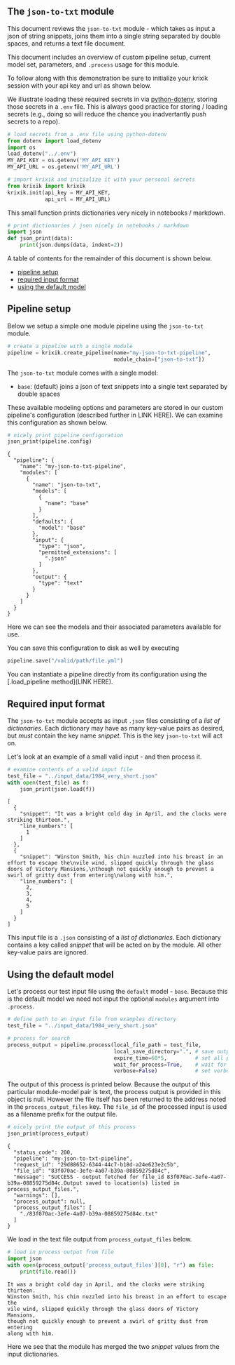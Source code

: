 ## The `json-to-txt` module

This document reviews the `json-to-txt` module - which takes as input a json of string snippets, joins them into a single string separated by double spaces, and returns a text file document.

This document includes an overview of custom pipeline setup, current model set, parameters, and `.process` usage for this module.

To follow along with this demonstration be sure to initialize your krixik session with your api key and url as shown below. 

We illustrate loading these required secrets in via [python-dotenv](https://pypi.org/project/python-dotenv/), storing those secrets in a `.env` file.  This is always good practice for storing / loading secrets (e.g., doing so will reduce the chance you inadvertantly push secrets to a repo).


```python
# load secrets from a .env file using python-dotenv
from dotenv import load_dotenv
import os
load_dotenv("../.env")
MY_API_KEY = os.getenv('MY_API_KEY')
MY_API_URL = os.getenv('MY_API_URL')

# import krixik and initialize it with your personal secrets
from krixik import krixik
krixik.init(api_key = MY_API_KEY, 
            api_url = MY_API_URL)
```

This small function prints dictionaries very nicely in notebooks / markdown.


```python
# print dictionaries / json nicely in notebooks / markdown
import json
def json_print(data):
    print(json.dumps(data, indent=2))
```

A table of contents for the remainder of this document is shown below.


- [pipeline setup](#pipeline-setup)
- [required input format](#required-input-format)
- [using the default model](#using-the-default-model)

## Pipeline setup

Below we setup a simple one module pipeline using the `json-to-txt` module. 


```python
# create a pipeline with a single module
pipeline = krixik.create_pipeline(name="my-json-to-txt-pipeline",
                                  module_chain=["json-to-txt"])
```

The `json-to-txt` module comes with a single model:

- `base`: (default) joins a json of text snippets into a single text separated by double spaces

These available modeling options and parameters are stored in our custom pipeline's configuration (described further in LINK HERE).  We can examine this configuration as shown below.


```python
# nicely print pipeline configuration
json_print(pipeline.config)
```

    {
      "pipeline": {
        "name": "my-json-to-txt-pipeline",
        "modules": [
          {
            "name": "json-to-txt",
            "models": [
              {
                "name": "base"
              }
            ],
            "defaults": {
              "model": "base"
            },
            "input": {
              "type": "json",
              "permitted_extensions": [
                ".json"
              ]
            },
            "output": {
              "type": "text"
            }
          }
        ]
      }
    }


Here we can see the models and their associated parameters available for use.

You can save this configuration to disk as well by executing


```python
pipeline.save("/valid/path/file.yml")
```

You can instantiate a pipeline directly from its configuration using the [.load_pipeline method](LINK HERE).

## Required input format

The `json-to-txt` module accepts as input `.json` files consisting of a *list of dictionaries*.  Each dictionary may have as many key-value pairs as desired, but *must* contain the key name *snippet*.  This is the key `json-to-txt` will act on.

Let's look at an example of a small valid input - and then process it.


```python
# examine contents of a valid input file
test_file = "../input_data/1984_very_short.json"
with open(test_file) as f:
    json_print(json.load(f))
```

    [
      {
        "snippet": "It was a bright cold day in April, and the clocks were striking thirteen.",
        "line_numbers": [
          1
        ]
      },
      {
        "snippet": "Winston Smith, his chin nuzzled into his breast in an effort to escape the\nvile wind, slipped quickly through the glass doors of Victory Mansions,\nthough not quickly enough to prevent a swirl of gritty dust from entering\nalong with him.",
        "line_numbers": [
          2,
          3,
          4,
          5
        ]
      }
    ]


This input file is a `.json` consisting of a *list of dictionaries*.  Each dictionary contains a key called *snippet* that will be acted on by the module.  All other key-value pairs are ignored.

## Using the default model

Let's process our test input file using the `default` model - `base`.  Because this is the default model we need not input the optional `modules` argument into `.process`.


```python
# define path to an input file from examples directory
test_file = "../input_data/1984_very_short.json"

# process for search
process_output = pipeline.process(local_file_path = test_file,
                                  local_save_directory=".", # save output in current directory
                                  expire_time=60*5,         # set all process data to expire in 5 minutes
                                  wait_for_process=True,    # wait for process to complete before regaining ide
                                  verbose=False)            # set verbosity to False
```

The output of this process is printed below.  Because the output of this particular module-model pair is text, the process output is provided in this object is null.  However the file itself has been returned to the address noted in the `process_output_files` key.  The `file_id` of the processed input is used as a filename prefix for the output file.


```python
# nicely print the output of this process
json_print(process_output)
```

    {
      "status_code": 200,
      "pipeline": "my-json-to-txt-pipeline",
      "request_id": "29d88652-6344-44c7-b18d-a24e623e2c5b",
      "file_id": "83f070ac-3efe-4a07-b39a-08859275d84c",
      "message": "SUCCESS - output fetched for file_id 83f070ac-3efe-4a07-b39a-08859275d84c.Output saved to location(s) listed in process_output_files.",
      "warnings": [],
      "process_output": null,
      "process_output_files": [
        "./83f070ac-3efe-4a07-b39a-08859275d84c.txt"
      ]
    }


We load in the text file output from `process_output_files` below. 


```python
# load in process output from file
import json
with open(process_output['process_output_files'][0], "r") as file:
    print(file.read())  
```

    It was a bright cold day in April, and the clocks were striking thirteen.
    Winston Smith, his chin nuzzled into his breast in an effort to escape the
    vile wind, slipped quickly through the glass doors of Victory Mansions,
    though not quickly enough to prevent a swirl of gritty dust from entering
    along with him.


Here we see that the module has merged the two *snippet* values from the input dictionaries.

